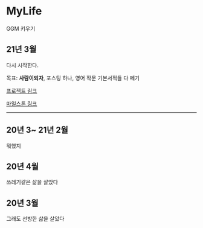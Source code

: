 # MyLife
GGM 키우기

## 21년 3월

다시 시작한다.

목표: **사람이되자**, 포스팅 하나, 영어 작문 기본서적들 다 떼기

[프로젝트 링크](https://github.com/GoodGoodJM/MyLife/projects/1)

[마일스톤 링크](https://github.com/GoodGoodJM/MyLife/milestone/4)

---

## 20년 3~ 21년 2월

뭐했지

## 20년 4월

쓰레기같은 삶을 살았다

## 20년 3월

그래도 선방한 삶을 살았다
